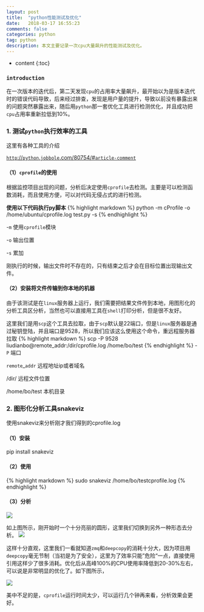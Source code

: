 ```yaml
---
layout: post
title:  "python性能测试及优化"
date:   2018-03-17 16:55:23
comments: false
categories: python
tag: python
description: 本文主要记录一次cpu大量飙升的性能测试及优化。                                                        
---
```

* content
{:toc}
### `introduction`

在一次版本的迭代后，第二天发现`cpu`的占用率大量飙升，最开始以为是版本迭代时的错误代码导致，后来经过排查，发现是用户量的提升，导致以前没有暴露出来的问题突然暴露出来，随后用`python`那一套优化工具进行检测优化，并且成功把`cpu`占用率重新拉低到10%。

### 1. 测试`python`执行效率的工具

这里有各种工具的介绍

[`http`://`python`.`jobbole`.com/80754/#`article-comment`](`http`://`python`.jobbole.com/80754)

#### （1）`cprofile`的使用

根据监控项目出现的问题，分析后决定使用`cprofile`去检测。主要是可以检测函数消耗，而且使用方便，可以对代码无侵占式的进行检测。

**使用以下代码执行py脚本**
{% highlight markdown %} 
python -m cProfile -o /home/ubuntu/cprofile.log test.py -s
{% endhighlight %} 

-`m` 使用`cprofile`模块

-`o` 输出位置

-`s` 累加

刚执行的时候，输出文件时不存在的，只有结束之后才会在目标位置出现输出文件。

#### （2）安装将文件传输到你本地的机器

由于该测试是在`linux`服务器上运行，我们需要把结果文件传到本地，用图形化的分析工具区分析，当然也可以直接用工具在`shell`打印分析，但是很不友好。

这里我们是用`scp`这个工具去拉取，由于`scp`默认是22端口，但是`linux`服务器是通过秘钥登陆，并且端口是9528，所以我们应该这么使用这个命令，重远程服务器拉取
{% highlight markdown %} 
scp -P 9528 liudianbo@remote_addr:/dir/cprofile.log /home/bo/test
{% endhighlight %} 
-`P`  端口

`remote`_`addr` 远程地址ip或者域名

/dir/  远程文件位置

/home/bo/test  本机目录


### 2. 图形化分析工具snakeviz

使用snakeviz来分析刚才我们得到的cprofile.log

#### （1）安装

pip install snakeviz

#### （2）使用
{% highlight markdown %} 
sudo snakeviz /home/bo/testcprofile.log 
{% endhighlight %} 

#### （3）分析

![](https://bo07997.github.io/myBlog/styles/images/Blog/python2/1.png)

如上图所示，刚开始时一个十分亮丽的圆形，这里我们切换到另外一种形态去分析。
![](https://bo07997.github.io/myBlog/styles/images/Blog/python2/2.png)

这样十分直观，这里我们一看就知道`zmq`和`deepcopy`的消耗十分大，因为项目用`deepcopy`毫无节制（当初是为了安全），这里为了效率只能”危险“一点，直接使用引用这样少了很多消耗。优化后从高峰100%的CPU使用率降低到20-30%左右，
可以说是非常明显的优化了。如下图所示，

![](https://bo07997.github.io/myBlog/styles/images/Blog/python2/3.png)

美中不足的是，`cprofile`运行时间太少，可以运行几个钟再来看，分析效果会更好。
